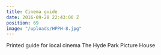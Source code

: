 ```yaml
---
title: Cinema guide
date: 2016-09-28 22:43:00 Z
position: 69
image: "/uploads/HPPH-8.jpg"
---
```


Printed guide for local cinema The Hyde Park Picture House
